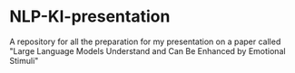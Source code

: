 # NLP-KI-presentation
A repository for all the preparation for my presentation on a paper called "Large Language Models Understand and Can Be Enhanced by Emotional Stimuli"
